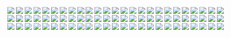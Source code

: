 [![](GS_AboveTrantor.png)](https://github.com/ivop/rc-archive/raw/master/Gunstar/GS_AboveTrantor.xex)
[![](GS_AlienTree2.png)](https://github.com/ivop/rc-archive/raw/master/Gunstar/GS_AlienTree2.xex)
[![](GS_AlienTree.png)](https://github.com/ivop/rc-archive/raw/master/Gunstar/GS_AlienTree.xex)
[![](GS_ArcticTreader.png)](https://github.com/ivop/rc-archive/raw/master/Gunstar/GS_ArcticTreader.xex)
[![](GS_AutoWay.png)](https://github.com/ivop/rc-archive/raw/master/Gunstar/GS_AutoWay.xex)
[![](GS_BigSurf.png)](https://github.com/ivop/rc-archive/raw/master/Gunstar/GS_BigSurf.xex)
[![](GS_Bi-wings.png)](https://github.com/ivop/rc-archive/raw/master/Gunstar/GS_Bi-wings.xex)
[![](GS_BlueBoxInWoods.png)](https://github.com/ivop/rc-archive/raw/master/Gunstar/GS_BlueBoxInWoods.xex)
[![](GS_BlueMax.png)](https://github.com/ivop/rc-archive/raw/master/Gunstar/GS_BlueMax.xex)
[![](GS_CarinaCliffs.png)](https://github.com/ivop/rc-archive/raw/master/Gunstar/GS_CarinaCliffs.xex)
[![](GS_ChristmasChurch.png)](https://github.com/ivop/rc-archive/raw/master/Gunstar/GS_ChristmasChurch.xex)
[![](GS_CityLights.png)](https://github.com/ivop/rc-archive/raw/master/Gunstar/GS_CityLights.xex)
[![](GS_Cottage.png)](https://github.com/ivop/rc-archive/raw/master/Gunstar/GS_Cottage.xex)
[![](GS_CradleMtNPTasmania.png)](https://github.com/ivop/rc-archive/raw/master/Gunstar/GS_CradleMtNPTasmania.xex)
[![](GS_Cray1S.png)](https://github.com/ivop/rc-archive/raw/master/Gunstar/GS_Cray1S.xex)
[![](GS_CrownStation.png)](https://github.com/ivop/rc-archive/raw/master/Gunstar/GS_CrownStation.xex)
[![](GS_DailekSeminar.png)](https://github.com/ivop/rc-archive/raw/master/Gunstar/GS_DailekSeminar.xex)
[![](GS_DalekDesertCorp.png)](https://github.com/ivop/rc-archive/raw/master/Gunstar/GS_DalekDesertCorp.xex)
[![](GS_DaleksAgain.png)](https://github.com/ivop/rc-archive/raw/master/Gunstar/GS_DaleksAgain.xex)
[![](GS_DecemberFalls.png)](https://github.com/ivop/rc-archive/raw/master/Gunstar/GS_DecemberFalls.xex)
[![](GS_DirgeToAncientTrantor.png)](https://github.com/ivop/rc-archive/raw/master/Gunstar/GS_DirgeToAncientTrantor.xex)
[![](GS_FarewelltoKings.png)](https://github.com/ivop/rc-archive/raw/master/Gunstar/GS_FarewelltoKings.xex)
[![](GS_FlyByCar.png)](https://github.com/ivop/rc-archive/raw/master/Gunstar/GS_FlyByCar.xex)
[![](GS_ForwardFoundation.png)](https://github.com/ivop/rc-archive/raw/master/Gunstar/GS_ForwardFoundation.xex)
[![](GS_FoundationsEdge_1.png)](https://github.com/ivop/rc-archive/raw/master/Gunstar/GS_FoundationsEdge_1.xex)
[![](GS_FoundationsEdge.png)](https://github.com/ivop/rc-archive/raw/master/Gunstar/GS_FoundationsEdge.xex)
[![](GS_FoundationTrilogy.png)](https://github.com/ivop/rc-archive/raw/master/Gunstar/GS_FoundationTrilogy.xex)
[![](GS_future1960.png)](https://github.com/ivop/rc-archive/raw/master/Gunstar/GS_future1960.xex)
[![](GS_FutureDawn.png)](https://github.com/ivop/rc-archive/raw/master/Gunstar/GS_FutureDawn.xex)
[![](GS_Gallifrey.png)](https://github.com/ivop/rc-archive/raw/master/Gunstar/GS_Gallifrey.xex)
[![](GS_GlacierLakeNP_drpeter_fix.png)](https://github.com/ivop/rc-archive/raw/master/Gunstar/GS_GlacierLakeNP_drpeter_fix.xex)
[![](GS_GlacierLakeNP.png)](https://github.com/ivop/rc-archive/raw/master/Gunstar/GS_GlacierLakeNP.xex)
[![](GS_HarvardMark1.png)](https://github.com/ivop/rc-archive/raw/master/Gunstar/GS_HarvardMark1.xex)
[![](GS_Hemispheres.png)](https://github.com/ivop/rc-archive/raw/master/Gunstar/GS_Hemispheres.xex)
[![](GS_HotRodBeast_centered.png)](https://github.com/ivop/rc-archive/raw/master/Gunstar/GS_HotRodBeast_centered.xex)
[![](GS_HotRodBeast.png)](https://github.com/ivop/rc-archive/raw/master/Gunstar/GS_HotRodBeast.xex)
[![](GS_HotrodRoyalty.png)](https://github.com/ivop/rc-archive/raw/master/Gunstar/GS_HotrodRoyalty.xex)
[![](GS_Hydrocar.png)](https://github.com/ivop/rc-archive/raw/master/Gunstar/GS_Hydrocar.xex)
[![](GS_IndustryPlanet.png)](https://github.com/ivop/rc-archive/raw/master/Gunstar/GS_IndustryPlanet.xex)
[![](GS_JetCar.png)](https://github.com/ivop/rc-archive/raw/master/Gunstar/GS_JetCar.xex)
[![](GS_LakeMoraineBanffNPCanada.png)](https://github.com/ivop/rc-archive/raw/master/Gunstar/GS_LakeMoraineBanffNPCanada.xex)
[![](GS_LazyLions.png)](https://github.com/ivop/rc-archive/raw/master/Gunstar/GS_LazyLions.xex)
[![](GS_MadMutineer.png)](https://github.com/ivop/rc-archive/raw/master/Gunstar/GS_MadMutineer.xex)
[![](GS_ManMeetRobot.png)](https://github.com/ivop/rc-archive/raw/master/Gunstar/GS_ManMeetRobot.xex)
[![](GS_MoonFrontier.png)](https://github.com/ivop/rc-archive/raw/master/Gunstar/GS_MoonFrontier.xex)
[![](GS_Nazipropjet.png)](https://github.com/ivop/rc-archive/raw/master/Gunstar/GS_Nazipropjet.xex)
[![](GS_Observatorium.png)](https://github.com/ivop/rc-archive/raw/master/Gunstar/GS_Observatorium.xex)
[![](GS_PeculiarIlluminations.png)](https://github.com/ivop/rc-archive/raw/master/Gunstar/GS_PeculiarIlluminations.xex)
[![](GS_PlitviceNPCroatia2.png)](https://github.com/ivop/rc-archive/raw/master/Gunstar/GS_PlitviceNPCroatia2.xex)
[![](GS_PlitviceNPCroatia.png)](https://github.com/ivop/rc-archive/raw/master/Gunstar/GS_PlitviceNPCroatia.xex)
[![](GS_PrettyDeadlyIIa.png)](https://github.com/ivop/rc-archive/raw/master/Gunstar/GS_PrettyDeadlyIIa.xex)
[![](GS_RocketshipCygnusX-1.png)](https://github.com/ivop/rc-archive/raw/master/Gunstar/GS_RocketshipCygnusX-1.xex)
[![](GS_RUSHclockworkangels.png)](https://github.com/ivop/rc-archive/raw/master/Gunstar/GS_RUSHclockworkangels.xex)
[![](GS_SeaHouse.png)](https://github.com/ivop/rc-archive/raw/master/Gunstar/GS_SeaHouse.xex)
[![](GS_SecondFoundation.png)](https://github.com/ivop/rc-archive/raw/master/Gunstar/GS_SecondFoundation.xex)
[![](GS_SkullraiderScouts.png)](https://github.com/ivop/rc-archive/raw/master/Gunstar/GS_SkullraiderScouts.xex)
[![](GS_SlowCaptainJoe.png)](https://github.com/ivop/rc-archive/raw/master/Gunstar/GS_SlowCaptainJoe.xex)
[![](GS_SpaceGypsies.png)](https://github.com/ivop/rc-archive/raw/master/Gunstar/GS_SpaceGypsies.xex)
[![](GS_SpaceStationChaos-1.png)](https://github.com/ivop/rc-archive/raw/master/Gunstar/GS_SpaceStationChaos-1.xex)
[![](GS_SteampunkDirigible.png)](https://github.com/ivop/rc-archive/raw/master/Gunstar/GS_SteampunkDirigible.xex)
[![](GS_Steamtank.png)](https://github.com/ivop/rc-archive/raw/master/Gunstar/GS_Steamtank.xex)
[![](GS_SteveMillerBand.png)](https://github.com/ivop/rc-archive/raw/master/Gunstar/GS_SteveMillerBand.xex)
[![](GS_SunsetCottage.png)](https://github.com/ivop/rc-archive/raw/master/Gunstar/GS_SunsetCottage.xex)
[![](GS_SunsetOnHariSeldon.png)](https://github.com/ivop/rc-archive/raw/master/Gunstar/GS_SunsetOnHariSeldon.xex)
[![](GS_TerminallyObsolete.png)](https://github.com/ivop/rc-archive/raw/master/Gunstar/GS_TerminallyObsolete.xex)
[![](GS_TheDoctor.png)](https://github.com/ivop/rc-archive/raw/master/Gunstar/GS_TheDoctor.xex)
[![](GS_TitanCity.png)](https://github.com/ivop/rc-archive/raw/master/Gunstar/GS_TitanCity.xex)
[![](GS_TraderStarship.png)](https://github.com/ivop/rc-archive/raw/master/Gunstar/GS_TraderStarship.xex)
[![](GS_TwinCockpitSuperCar.png)](https://github.com/ivop/rc-archive/raw/master/Gunstar/GS_TwinCockpitSuperCar.xex)
[![](GS_U4Avatar.png)](https://github.com/ivop/rc-archive/raw/master/Gunstar/GS_U4Avatar.xex)
[![](GS_UbergewichtigFeldmarshall.png)](https://github.com/ivop/rc-archive/raw/master/Gunstar/GS_UbergewichtigFeldmarshall.xex)
[![](GS_WalkThisWay.png)](https://github.com/ivop/rc-archive/raw/master/Gunstar/GS_WalkThisWay.xex)
[![](GS_WarOTWorlds.png)](https://github.com/ivop/rc-archive/raw/master/Gunstar/GS_WarOTWorlds.xex)
[![](GS_YankeeLighthouse.png)](https://github.com/ivop/rc-archive/raw/master/Gunstar/GS_YankeeLighthouse.xex)
[![](Gunstar.png)](https://github.com/ivop/rc-archive/raw/master/Gunstar/Gunstar.xex)
